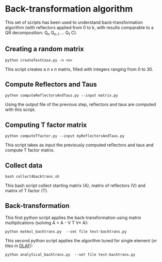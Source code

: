 Back-transformation algorithm
=============================

This set of scripts has been used to understand back-transformation algorithm (with reflectors applied from 0 to k, with results comparable to a QR decomposition: Q<sub>n</sub> Q<sub>n-1</sub> ... Q<sub>1</sub> C).

Creating a random matrix
------------------------
`python createTestCase.py -n <n>`

This script creates a _n_ x _n_ matrix, filled with integers ranging from 0 to 30.


Compute Reflectors and Taus
---------------------------
`python computeReflectorsAndTaus.py --input matrix.py`

Using the output file of the previous step, reflectors and taus are computed with this script.


Computing T factor matrix
-------------------------
`python computeTfactor.py --input myReflectorsAndTaus.py`

This script takes as input the previously computed reflectors and taus and compute T factor matrix.


Collect data
------------
`bash collect4backtrans.sh`

This bash script collect starting matrix (A), matrix of reflectors (V) and matrix of T factor (T).


Back-transformation
-------------------
This first python script applies the back-transformation using matrix multiplications (solving A = A - V T V* A): 

`python matmul_backtrans.py  --set file test-backtrans.py`


This second python script applies the algorithm tuned for single element (or tiles in [DLAF](https://github.com/eth-cscs/DLA-Future)):

`python analytical_backtrans.py  --set file test-backtrans.py`
